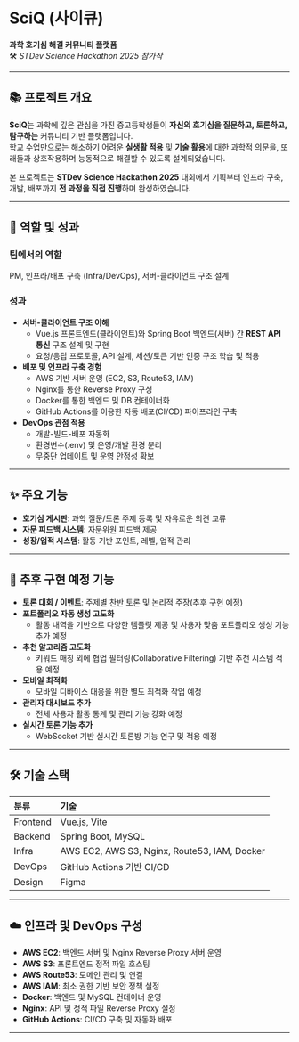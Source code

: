 # SciQ (사이큐)

**과학 호기심 해결 커뮤니티 플랫폼**  
🛠 *STDev Science Hackathon 2025 참가작*

---

## 📚 프로젝트 개요

**SciQ**는 과학에 깊은 관심을 가진 중고등학생들이 **자신의 호기심을 질문하고, 토론하고, 탐구하는** 커뮤니티 기반 플랫폼입니다.  
학교 수업만으로는 해소하기 어려운 **실생활 적용** 및 **기술 활용**에 대한 과학적 의문을, 또래들과 상호작용하며 능동적으로 해결할 수 있도록 설계되었습니다.

본 프로젝트는 **STDev Science Hackathon 2025** 대회에서 기획부터 인프라 구축, 개발, 배포까지 **전 과정을 직접 진행**하며 완성하였습니다.

---

## 🧩 역할 및 성과

### 팀에서의 역할
PM, 인프라/배포 구축 (Infra/DevOps), 서버-클라이언트 구조 설계

### 성과
- **서버-클라이언트 구조 이해**  
  - Vue.js 프론트엔드(클라이언트)와 Spring Boot 백엔드(서버) 간 **REST API 통신** 구조 설계 및 구현
  - 요청/응답 프로토콜, API 설계, 세션/토큰 기반 인증 구조 학습 및 적용
- **배포 및 인프라 구축 경험**  
  - AWS 기반 서버 운영 (EC2, S3, Route53, IAM)
  - Nginx를 통한 Reverse Proxy 구성
  - Docker를 통한 백엔드 및 DB 컨테이너화
  - GitHub Actions를 이용한 자동 배포(CI/CD) 파이프라인 구축
- **DevOps 관점 적용**  
  - 개발-빌드-배포 자동화
  - 환경변수(.env) 및 운영/개발 환경 분리
  - 무중단 업데이트 및 운영 안정성 확보

---

## ✨ 주요 기능

- **호기심 게시판**: 과학 질문/토론 주제 등록 및 자유로운 의견 교류
- **자문 피드백 시스템**: 자문위원 피드백 제공
- **성장/업적 시스템**: 활동 기반 포인트, 레벨, 업적 관리

---
  
## 🔮 추후 구현 예정 기능

- **토론 대회 / 이벤트**: 주제별 찬반 토론 및 논리적 주장(추후 구현 예정)
- **포트폴리오 자동 생성 고도화**  
  - 활동 내역을 기반으로 다양한 템플릿 제공 및 사용자 맞춤 포트폴리오 생성 기능 추가 예정
- **추천 알고리즘 고도화**  
  - 키워드 매칭 외에 협업 필터링(Collaborative Filtering) 기반 추천 시스템 적용 예정
- **모바일 최적화**  
  - 모바일 디바이스 대응을 위한 별도 최적화 작업 예정
- **관리자 대시보드 추가**  
  - 전체 사용자 활동 통계 및 관리 기능 강화 예정
- **실시간 토론 기능 추가**  
  - WebSocket 기반 실시간 토론방 기능 연구 및 적용 예정

---

## 🛠️ 기술 스택

| 분류 | 기술 |
|:-----|:----|
| Frontend | Vue.js, Vite |
| Backend | Spring Boot, MySQL |
| Infra | AWS EC2, AWS S3, Nginx, Route53, IAM, Docker |
| DevOps | GitHub Actions 기반 CI/CD |
| Design | Figma |

---

## ☁️ 인프라 및 DevOps 구성

- **AWS EC2**: 백엔드 서버 및 Nginx Reverse Proxy 서버 운영
- **AWS S3**: 프론트엔드 정적 파일 호스팅
- **AWS Route53**: 도메인 관리 및 연결
- **AWS IAM**: 최소 권한 기반 보안 정책 설정
- **Docker**: 백엔드 및 MySQL 컨테이너 운영
- **Nginx**: API 및 정적 파일 Reverse Proxy 설정
- **GitHub Actions**: CI/CD 구축 및 자동화 배포

---

